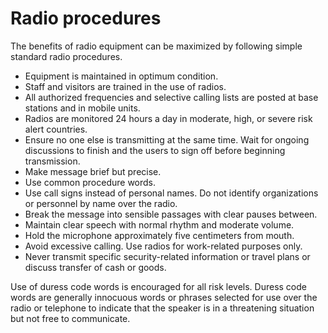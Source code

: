 [Title]: # (Radio procedures)
[Order]: # (9)

# Radio procedures 

The benefits of radio equipment can be maximized by following simple standard radio procedures. 

*   Equipment is maintained in optimum condition.
*   Staff and visitors are trained in the use of radios.
*   All authorized frequencies and selective calling lists are posted at base stations and in mobile units.
*   Radios are monitored 24 hours a day in moderate, high, or severe risk alert countries.
*   Ensure no one else is transmitting at the same time. Wait for ongoing discussions to finish and the users to sign off before beginning transmission.
*   Make message brief but precise.
*    Use common procedure words.
*    Use call signs instead of personal names. Do not identify organizations or personnel by name over the radio.
*   Break the message into sensible passages with clear pauses between.
*   Maintain clear speech with normal rhythm and moderate volume.
*   Hold the microphone approximately five centimeters from mouth.
*    Avoid excessive calling. Use radios for work-related purposes only.
*    Never transmit specific security-related information or travel plans or discuss transfer of cash or goods.

Use of duress code words is encouraged for all risk levels. Duress code words are generally innocuous words or phrases selected for use over the radio or telephone to indicate that the speaker is in a threatening situation but not free to communicate.

